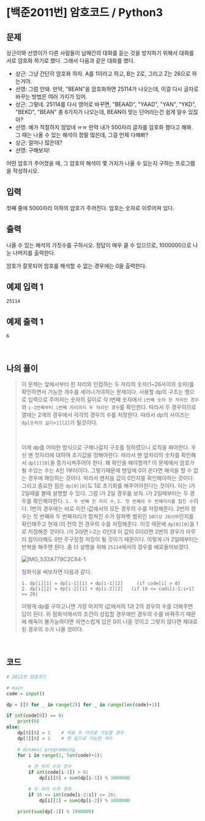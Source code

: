 # [백준2011번] 암호코드 / Python3

## 문제

상근이와 선영이가 다른 사람들이 남매간의 대화를 듣는 것을 방지하기 위해서 대화를 서로 암호화 하기로 했다. 그래서 다음과 같은 대화를 했다.

- 상근: 그냥 간단히 암호화 하자. A를 1이라고 하고, B는 2로, 그리고 Z는 26으로 하는거야.
- 선영: 그럼 안돼. 만약, "BEAN"을 암호화하면 25114가 나오는데, 이걸 다시 글자로 바꾸는 방법은 여러 가지가 있어.
- 상근: 그렇네. 25114를 다시 영어로 바꾸면, "BEAAD", "YAAD", "YAN", "YKD", "BEKD", "BEAN" 총 6가지가 나오는데, BEAN이 맞는 단어라는건 쉽게 알수 있잖아?
- 선영: 예가 적절하지 않았네 ㅠㅠ 만약 내가 500자리 글자를 암호화 했다고 해봐. 그 때는 나올 수 있는 해석이 정말 많은데, 그걸 언제 다해봐?
- 상근: 얼마나 많은데?
- 선영: 구해보자!

어떤 암호가 주어졌을 때, 그 암호의 해석이 몇 가지가 나올 수 있는지 구하는 프로그램을 작성하시오.

## 입력

첫째 줄에 5000자리 이하의 암호가 주어진다. 암호는 숫자로 이루어져 있다.

## 출력

나올 수 있는 해석의 가짓수를 구하시오. 정답이 매우 클 수 있으므로, 1000000으로 나눈 나머지를 출력한다.

암호가 잘못되어 암호를 해석할 수 없는 경우에는 0을 출력한다.

## 예제 입력 1

```
25114
```

## 예제 출력 1

```
6
```

<br>

## 나의 풀이

> 이 문제는 앞에서부터 한 자리와 인접하는 두 자리의 숫자(1~26사이의 숫자)를 확인하면서 가능한 개수를 세어나가야하는 문제이다. 사용할 dp의 구조는 행으로 입력으로 주어지는 숫자의 길이로 각 i번째 숫자에서 `i번째 숫자 한 자리인 경우`와 `i-1번째부터 i번째 자리까지 두 자리인 경우`를 확인한다. 따라서 두 경우이므로 열에는 2개의 경우에서 각각의 경우의 수를 저장한다.   따라서 dp의 사이즈는 `dp[숫자의 길이+1][2]`가 될것이다.
>
> <br>
>
> 이제 dp를 어떠한 방식으로 구해나갈지 구조를 정하였으니 로직을 짜야한다. 우선 맨 첫자리에 대하여 초기값을 정해야한다. 따라서 맨 앞자리의 숫자를 확인해서 `dp[1][0]`을 증가시켜주어야 한다. 왜 확인을 해야할까? 이 문제에서 암호가 될 수있는 수는 A인 1부터이다. 그렇기때문에 맨앞에 0이 온다면 해석을 할 수 없는 경우에 해당하는 것이다. 따라서 맨처음 값이 0인지를 확인해야하는 것이다. 그리고 중요한 점은 `dp[0][0]`도 1로 초기화를 해주어야한다는 것이다. 이는 i가 2일때를 볼때 설명할 수 있다. 그럼 i가 2일 경우를 보자. i가 2일때부터는 두 경우를 확인해야한다. `1. 두 번째 한 자리 수`, `2. 첫 번째와 두 번째자리를 합친 수`이다. 1번의 경우에는 바로 이전 i값에서의 모든 경우의 수를 저장해준다. 2번의 경우는 첫 번째와 두 번째자리가 합쳐진 수가 알파벳 범위인 `10이상 26이하`인지를 확인해주고 현재 i의 전의 전 경우의 수를 저장해준다. 이것 때문에 `dp[0][0]`을 1로 저장해준 것이다. i가 2라면 i-2는 0인데 이 값이 0이라면 2번의 경우가 아무리 참이라해도 0만 주구장창 저장이 될 것이기 때문이다. 이렇게 i가 2일때부터는 반복을 해주면 된다. 좀 더 설명을 위해 `25114`에서의 경우를 예로들어보겠다.
>
> ![IMG_533A779C2C84-1](https://user-images.githubusercontent.com/37801041/78667616-41e42900-7914-11ea-9153-a3bc573e3a7f.jpeg)
>
>  점화식을 써보자면 다음과 같다.
>
> ```
> 1. dp[i][1] = dp[i-1][1] + dp[i-1][2]		(if code[i] > 0)
> 2. dp[i][2] = dp[i-2][1] + dp[i-2][2]   (if 10 <= codi[i-1:i+1] <= 26)
> ```
>
> 이렇게 dp를 구하고나면 가장 마지막 i값에서의 1과 2의 경우의 수를 더해주면 답이 된다. 위 점화식에서의 조건이 성립할 경우에만 경우의 수를 바꿔주기 때문에 해독이 불가능하다면 자연스럽게 답은 0이 나올 것이고 그렇지 않다면 제대로 된 경우의 수가 나올 것이다.

<br>

## 코드

```python
# 2011번 암호코드

# main
code = input()

dp = [[0 for _ in range(2)] for _ in range(len(code)+1)]

if int(code[0]) == 0:
    print(0)
else:
    dp[0][0] = 1    # 처음 두 자리로 가능할 경우
    dp[1][0] = 1    # 맨 앞으로 가능한 개수

    # dinamic programming
    for i in range(2, len(code)+1):
        
        # 한 자리 수의 경우
        if int(code[i-1]) > 0:
            dp[i][0] = sum(dp[i-1]) % 1000000

        # 두 자리 수의 경우
        if 10 <= int(code[i-2:i]) <= 26:
            dp[i][1] = sum(dp[i-2]) % 1000000

    print(sum(dp[-1]) % 1000000)

```

